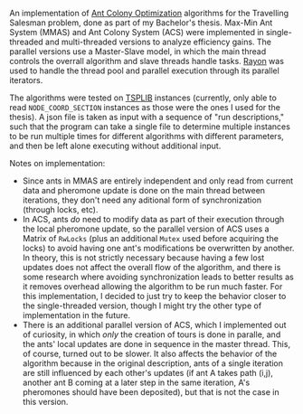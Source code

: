 An implementation of [Ant Colony Optimization](https://en.wikipedia.org/wiki/Ant_colony_optimization_algorithms) algorithms for the Travelling Salesman problem, done as part of my Bachelor's thesis. Max-Min Ant System (MMAS) and Ant Colony System (ACS) were implemented in single-threaded and multi-threaded versions to analyze efficiency gains. The parallel versions use a Master-Slave model, in which the main thread controls the overrall algorithm and slave threads handle tasks. [Rayon](https://github.com/rayon-rs/rayon) was used to handle the thread pool and parallel execution through its parallel iterators.

The algorithms were tested on [TSPLIB](http://elib.zib.de/pub/mp-testdata/tsp/tsplib/tsp/index.html) instances (currently, only able to read `NODE_COORD_SECTION` instances as those were the ones I used for the thesis). A json file is taken as input with a sequence of "run descriptions," such that the program can take a single file to determine multiple instances to be run multiple times for different algorithms with different parameters, and then be left alone executing without additional input. 

Notes on implementation:
- Since ants in MMAS are entirely independent and only read from current data and pheromone update is done on the main thread between iterations, they don't need any aditional form of synchronization (through locks, etc).
- In ACS, ants _do_ need to modify data as part of their execution through the local pheromone update, so the parallel version of ACS uses a Matrix of `RwLocks` (plus an additional `Mutex` used before acquiring the locks) to avoid having one ant's modifications be overwritten by another. In theory, this is not strictly necessary because having a few lost updates does not affect the overall flow of the algorithm, and there is some research where avoiding synchronization leads to better results as it removes overhead allowing the algorithm to be run much faster. For this implementation, I decided to just try to keep the behavior closer to the single-threaded version, though I might try the other type of implementation in the future.
- There is an additional parallel version of ACS, which I implemented out of curiosity, in which _only_ the creation of tours is done in paralle, and the ants' local updates are done in sequence in the master thread. This, of course, turned out to be slower. It also affects the behavior of the algorithm because in the original description, ants of a single iteration are still influenced by each other's updates (if ant A takes path (i,j), another ant B coming at a later step in the same iteration, A's pheromones should have been deposited), but that is not the case in this version.
